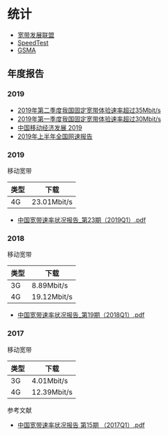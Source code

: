 # 统计

- [宽带发展联盟](http://www.chinabda.cn)
- [SpeedTest](http://www.speedtest.cn/article/L37gKDJZrM0eYwxGl1bN)
- [GSMA](https://www.gsmaintelligence.com)

## 年度报告

### 2019

- [2019年第二季度我国固定宽带体验速率超过35Mbit/s](http://www.chinabda.cn/article/252714)
- [2019年第一季度我国固定宽带体验速率超过30Mbit/s](http://www.chinabda.cn/article/252696)
- [中国移动经济发展 2019](https://www.gsmaintelligence.com/research/?file=f3b217bd4616654f710854b0735b0c00&download)
- [2019年上半年全国网速报告](http://www.speedtest.cn/article/L37gKDJZrM0eYwxGl1bN)

### 2019

移动宽带

| 类型 | 下载 | 
| --- | --- |
| 4G | 23.01Mbit/s |

- [中国宽带速率状况报告_第23期（2019Q1）.pdf](http://www.chinabda.cn/Site/Default/Uploads/kindeditor/file/20190522/%E4%B8%AD%E5%9B%BD%E5%AE%BD%E5%B8%A6%E9%80%9F%E7%8E%87%E7%8A%B6%E5%86%B5%E6%8A%A5%E5%91%8A_%E7%AC%AC23%E6%9C%9F%EF%BC%882019Q1%EF%BC%89.pdf)

### 2018

移动宽带

| 类型 | 下载 | 
| --- | --- |
| 3G | 8.89Mbit/s |
| 4G | 19.12Mbit/s |

- [中国宽带速率状况报告_第19期（2018Q1）.pdf](http://www.chinabda.cn/Site/Default/Uploads/kindeditor/file/20190428/%E4%B8%AD%E5%9B%BD%E5%AE%BD%E5%B8%A6%E9%80%9F%E7%8E%87%E7%8A%B6%E5%86%B5%E6%8A%A5%E5%91%8A_%E7%AC%AC19%E6%9C%9F%EF%BC%882018Q1%EF%BC%89.pdf)

### 2017

移动宽带

| 类型 | 下载 | 
| --- | --- |
| 3G | 4.01Mbit/s |
| 4G | 12.39Mbit/s |

参考文献

- [中国宽带速率状况报告 第15期 （2017Q1）.pdf](http://www.chinabda.cn/Site/default/Uploads/file/20171117/%E4%B8%AD%E5%9B%BD%E5%AE%BD%E5%B8%A6%E9%80%9F%E7%8E%87%E7%8A%B6%E5%86%B5%E6%8A%A5%E5%91%8A_%E7%AC%AC11%E6%9C%9F%EF%BC%882016Q1%EF%BC%89_OSK3l6.pdf)